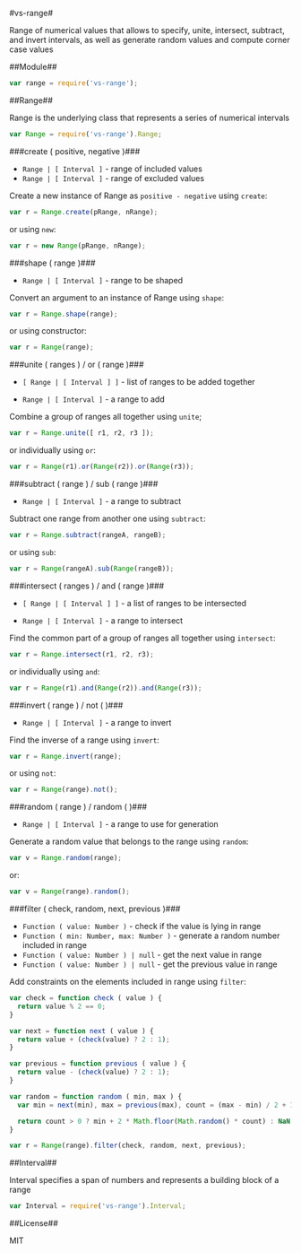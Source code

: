 #vs-range#

Range of numerical values that allows to specify, unite, intersect, subtract, and invert intervals, as well as generate random values and compute corner case values


##Module##

```javascript
var range = require('vs-range');
```


##Range##

Range is the underlying class that represents a series of numerical intervals

```javascript
var Range = require('vs-range').Range;
```

###create ( positive, negative )###

* `Range | [ Interval ]` - range of included values
* `Range | [ Interval ]` - range of excluded values

Create a new instance of Range as `positive - negative` using `create`:

```javascript
var r = Range.create(pRange, nRange);
```

or using `new`:

```javascript
var r = new Range(pRange, nRange);
```

###shape ( range )###

* `Range | [ Interval ]` - range to be shaped

Convert an argument to an instance of Range using `shape`:

```javascript
var r = Range.shape(range);
```

or using constructor:

```javascript
var r = Range(range);
```

###unite ( ranges ) / or ( range )###

* `[ Range | [ Interval ] ]` - list of ranges to be added together

* `Range | [ Interval ]` - a range to add

Combine a group of ranges all together using `unite`;

```javascript
var r = Range.unite([ r1, r2, r3 ]);
```

or individually using `or`:

```javascript
var r = Range(r1).or(Range(r2)).or(Range(r3));
```

###subtract ( range ) / sub ( range )###

* `Range | [ Interval ]` - a range to subtract

Subtract one range from another one using `subtract`:

```javascript
var r = Range.subtract(rangeA, rangeB);
```

or using `sub`:

```javascript
var r = Range(rangeA).sub(Range(rangeB));
```

###intersect ( ranges ) / and ( range )###

* `[ Range | [ Interval ] ]` - a list of ranges to be intersected

* `Range | [ Interval ]` - a range to intersect

Find the common part of a group of ranges all together using `intersect`:

```javascript
var r = Range.intersect(r1, r2, r3);
```

or individually using `and`:

```javascript
var r = Range(r1).and(Range(r2)).and(Range(r3));
```

###invert ( range ) / not ( )###

* `Range | [ Interval ]` - a range to invert

Find the inverse of a range using `invert`:

```javascript
var r = Range.invert(range);
```

or using `not`:

```javascript
var r = Range(range).not();
```

###random ( range ) / random ( )###

* `Range | [ Interval ]` - a range to use for generation

Generate a random value that belongs to the range using `random`:

```javascript
var v = Range.random(range);
```

or:

```javascript
var v = Range(range).random();
```

###filter ( check, random, next, previous )###

* `Function ( value: Number )` - check if the value is lying in range
* `Function ( min: Number, max: Number )` - generate a random number included in range
* `Function ( value: Number ) | null` - get the next value in range
* `Function ( value: Number ) | null` - get the previous value in range

Add constraints on the elements included in range using `filter`:

```javascript
var check = function check ( value ) {
  return value % 2 == 0;
}

var next = function next ( value ) {
  return value + (check(value) ? 2 : 1);
}

var previous = function previous ( value ) {
  return value - (check(value) ? 2 : 1);
}

var random = function random ( min, max ) {
  var min = next(min), max = previous(max), count = (max - min) / 2 + 1;

  return count > 0 ? min + 2 * Math.floor(Math.random() * count) : NaN;
}

var r = Range(range).filter(check, random, next, previous);
```


##Interval##

Interval specifies a span of numbers and represents a building block of a range

```javascript
var Interval = require('vs-range').Interval;
```


##License##

MIT
